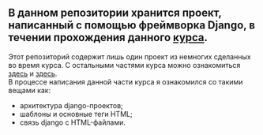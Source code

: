 ## В данном репозитории хранится проект, написанный с помощью фреймворка Django, в течении прохождения данного [курса](https://stepik.org/course/114288/syllabus).
Этот репозиторий содержит лишь один проект из немногих сделанных во время курса. С остальными
частями курса можно ознакомиться [здесь](https://github.com/AlexeyShakov/movie_proj_egoroff_channel "Работа с базами данных")
и [здесь](https://github.com/AlexeyShakov/form_project). <br>
В процессе написания данной части курса я ознакомился со такими вещами как: 
- архитектура django-проектов;
- шаблоны и основные теги HTML;
- связь django c HTML-файлами.
